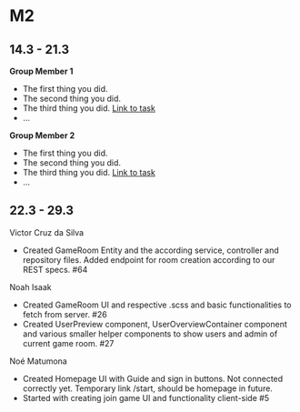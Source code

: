 # M2

## 14.3 - 21.3

**Group Member 1**

- The first thing you did.
- The second thing you did.
- The third thing you did. [Link to task](https://www.example.com)
- ...

**Group Member 2**

- The first thing you did.
- The second thing you did.
- The third thing you did. [Link to task](https://www.example.com)
- ...

## 22.3 - 29.3

Victor Cruz da Silva
- Created GameRoom Entity and the according service, controller and repository files. Added endpoint for room creation according to our REST specs. #64

Noah Isaak
- Created GameRoom UI and respective .scss and basic functionalities to fetch from server. #26
- Created UserPreview component, UserOverviewContainer component and various smaller helper components to show users and admin of current game room. #27

Noé Matumona
- Created Homepage UI with Guide and sign in buttons. Not connected correctly yet. Temporary link /start, should be homepage in future.
- Started with creating join game UI and functionality client-side #5
